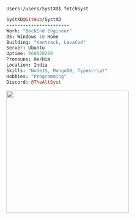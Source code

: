 ```console
Users:/users/SystXD$ fetchSyst
```
  
```coffee
SystXD@GitHub/SystXD
-----------------------
Work: "BackEnd Engineer"
OS: Windows 10 Home
Building: "Xantrack, LavaCod"
Server: Ubuntu
Uptime: 960028200
Pronouns: He/Him
Location: India
Skills: "NodeJS, MongoDB, Typescript"
Hobbies: "Programming"
Discord: @TheAltSyst
```  
<a href="https://discord.com/users/1129393606432661575"><img src="https://lanyard.cnrad.dev/api/1129393606432661575?bg=1f1f1f&borderRadius=5px" width="320"/></a>
</div>

